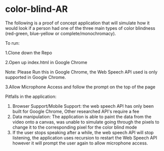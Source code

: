 # color-blind-AR

The following is a proof of concept application that will simulate how it would look if a person had one of the three main types 
of color blindness (red-green, blue-yellow or complete/monochromacy).

To run:

1.Clone down the Repo

2.Open up index.html in Google Chrome

Note: Please Run this in Google Chrome, the Web Speech API used is only supported in Google Chrome.

3.Allow Microphone Access and follow the prompt on the top of the page

Pitfalls in the application:
1. Browser Support/Mobile Support: the web speech API has only been built for Google Chrome, Other researched API's require a fee
2. Data manipulation: The application is able to paint the data from the video onto a canvas, was unable to simulate going through
the pixels to change it to the corresponding pixel for the color blind mode
3. If the user stops speaking after a while, the web speech API will stop listening, the application uses recursion to restart the
Web Speech API however it will prompt the user again to allow microphone access.
